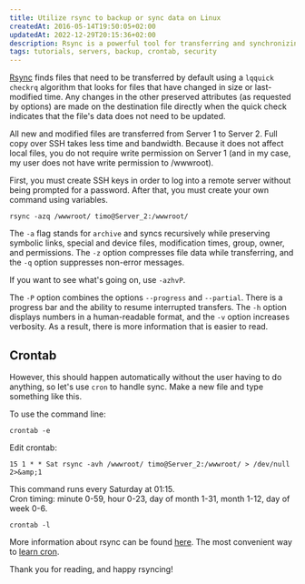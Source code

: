 ```yaml
---
title: Utilize rsync to backup or sync data on Linux
createdAt: 2016-05-14T19:50:05+02:00
updatedAt: 2022-12-29T20:15:36+02:00
description: Rsync is a powerful tool for transferring and synchronizing data between local and remote systems.
tags: tutorials, servers, backup, crontab, security
---
```


[Rsync](https://linux.die.net/man/1/rsync) finds files that need to be transferred by default using a `lqquick checkrq` algorithm that looks for files that have changed in size or last-modified time. Any changes in the other preserved attributes (as requested by options) are made on the destination file directly when the quick check indicates that the file's data does not need to be updated.

All new and modified files are transferred from Server 1 to Server 2. Full copy over SSH takes less time and bandwidth. Because it does not affect local files, you do not require write permission on Server 1 (and in my case, my user does not have write permission to /wwwroot).

First, you must create SSH keys in order to log into a remote server without being prompted for a password. After that, you must create your own command using variables.

```Shell
rsync -azq /wwwroot/ timo@Server_2:/wwwroot/
```

The `-a` flag stands for `archive` and syncs recursively while preserving symbolic links, special and device files, modification times, group, owner, and permissions. The `-z` option compresses file data while transferring, and the `-q` option suppresses non-error messages.

If you want to see what's going on, use `-azhvP`.

The `-P` option combines the options `--progress` and `--partial`. There is a progress bar and the ability to resume interrupted transfers. The `-h` option displays numbers in a human-readable format, and the `-v` option increases verbosity. As a result, there is more information that is easier to read.

## Crontab

However, this should happen automatically without the user having to do anything, so let's use `cron` to handle sync. Make a new file and type something like this.

To use the command line:

```Shell
crontab -e
```

Edit crontab:

```Shell
15 1 * * Sat rsync -avh /wwwroot/ timo@Server_2:/wwwroot/ > /dev/null 2>&amp;1
```

This command runs every Saturday at 01:15.  
Cron timing: minute 0-59, hour 0-23, day of month 1-31, month 1-12, day of week 0-6.

```Shell
crontab -l
```

More information about rsync can be found [here](https://linux.die.net/man/1/rsync).
The most convenient way to [learn cron](https://crontab.guru/).

Thank you for reading, and happy rsyncing!

